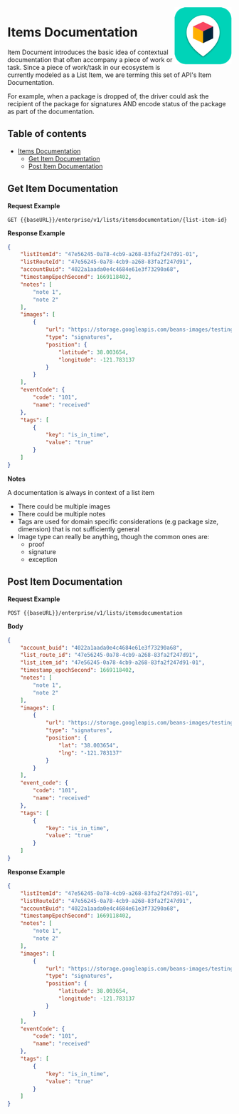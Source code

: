 

<img src="../../assets/images/beans-128x128.png" align="right" />

# Items Documentation

Item Document introduces the basic idea of contextual documentation that often accompany a piece of work or task. Since a piece of work/task in our ecosystem is currently modeled as a List Item, we are terming this set of API's Item Documentation.

For example, when a package is dropped of, the driver could ask the recipient of the package for signatures AND encode status of the package as part of the documentation.

## Table of contents

- [Items Documentation](#items-documentation)
  - [Get Item Documentation](#get-item-documentation)
  - [Post Item Documentation](#post-item-documentation)

## Get Item Documentation

**Request Example**

```
GET {{baseURL}}/enterprise/v1/lists/itemsdocumentation/{list-item-id}
```

**Response Example**

```json
{
    "listItemId": "47e56245-0a78-4cb9-a268-83fa2f247d91-01",
    "listRouteId": "47e56245-0a78-4cb9-a268-83fa2f247d91",
    "accountBuid": "4022a1aada0e4c4684e61e3f73290a68",
    "timestampEpochSecond": 1669118402,
    "notes": [
        "note 1",
        "note 2"
    ],
    "images": [
        {
            "url": "https://storage.googleapis.com/beans-images/testing/small/2022-11-22/2022-11-22_b27d61c6-21d8-4188-a0e2-f184360907d2.png",
            "type": "signatures",
            "position": {
                "latitude": 38.003654,
                "longitude": -121.783137
            }
        }
    ],
    "eventCode": {
        "code": "101",
        "name": "received"
    },
    "tags": [
        {
            "key": "is_in_time",
            "value": "true"
        }
    ]
}
```
**Notes**

A documentation is always in context of a list item
- There could be multiple images
- There could be multiple notes
- Tags are used for domain specific considerations (e.g package size, dimension) that is not sufficiently general
- Image type can really be anything, though the common ones are:
  - proof
  - signature
  - exception

## Post Item Documentation

**Request Example**

```
POST {{baseURL}}/enterprise/v1/lists/itemsdocumentation
```

**Body**

```json
{
    "account_buid": "4022a1aada0e4c4684e61e3f73290a68",
    "list_route_id": "47e56245-0a78-4cb9-a268-83fa2f247d91",
    "list_item_id": "47e56245-0a78-4cb9-a268-83fa2f247d91-01",
    "timestamp_epochSecond": 1669118402,
    "notes": [
        "note 1",
        "note 2"
    ],
    "images": [
        {
            "url": "https://storage.googleapis.com/beans-images/testing/small/2022-11-22/2022-11-22_b27d61c6-21d8-4188-a0e2-f184360907d2.png",
            "type": "signatures",
            "position": {
                "lat": "38.003654",
                "lng": "-121.783137"
            }
        }
    ],
    "event_code": {
        "code": "101",
        "name": "received"
    },
    "tags": [
        {
            "key": "is_in_time",
            "value": "true"
        }
    ]
}
```



**Response Example**
```json
{
    "listItemId": "47e56245-0a78-4cb9-a268-83fa2f247d91-01",
    "listRouteId": "47e56245-0a78-4cb9-a268-83fa2f247d91",
    "accountBuid": "4022a1aada0e4c4684e61e3f73290a68",
    "timestampEpochSecond": 1669118402,
    "notes": [
        "note 1",
        "note 2"
    ],
    "images": [
        {
            "url": "https://storage.googleapis.com/beans-images/testing/small/2022-11-22/2022-11-22_b27d61c6-21d8-4188-a0e2-f184360907d2.png",
            "type": "signatures",
            "position": {
                "latitude": 38.003654,
                "longitude": -121.783137
            }
        }
    ],
    "eventCode": {
        "code": "101",
        "name": "received"
    },
    "tags": [
        {
            "key": "is_in_time",
            "value": "true"
        }
    ]
}
```


